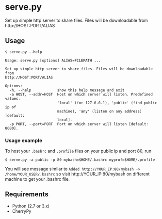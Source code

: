 serve.py
==========

Set up simple http server to share files.
Files will be downloadable from http://HOST:PORT/ALIAS

## Usage
```
$ serve.py --help
```
```
Usage: serve.py [options] ALIAS=FILEPATH ...

Set up simple http server to share files. Files will be downloadable from
http://HOST:PORT/ALIAS

Options:
  -h, --help            show this help message and exit
  -a HOST, --addr=HOST  Host on which server will listen. Predefined values:
                        'local' (for 127.0.0.1), 'public' (find public ip of
                        machine), 'any' (listen on any address) [default:
                        local].
  -p PORT, --port=PORT  Port on which server will listen [default: 8080].
```

### Usage example
To host your ```.bashrc``` and ```.profile``` files on your public ip and port 80, run
```
$ serve.py -a public -p 80 mybash=$HOME/.bashrc myprof=$HOME/.profile
```
You will see message similar to
```Added http://YOUR_IP:80/mybash -> /home/YOUR_USER/.bashrc```
so visit http://YOUR_IP:80/mybash on different machine to get your .bashrc file.

## Requirements
* Python (2.7 or 3.x)
* CherryPy

